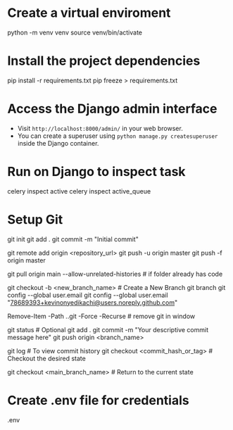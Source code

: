 # Create a virtual enviroment

python -m venv venv
source venv/bin/activate

# Install the project dependencies

pip install -r requirements.txt
pip freeze > requirements.txt

# Access the Django admin interface

- Visit `http://localhost:8000/admin/` in your web browser.
- You can create a superuser using `python manage.py createsuperuser` inside the Django container.

# Run on Django to inspect task

celery inspect active
celery inspect active_queue

# Setup Git

git init
git add .
git commit -m "Initial commit"

git remote add origin <repository_url>
git push -u origin master
git push -f origin master

git pull origin main --allow-unrelated-histories # if folder already has code

git checkout -b <new_branch_name> # Create a New Branch
git branch
git config --global user.email
git config --global user.email "78689393+kevinonyedikachi@users.noreply.github.com"

Remove-Item -Path .\.git -Force -Recurse # remove git in window

git status # Optional
git add .
git commit -m "Your descriptive commit message here"
git push origin <branch_name>

git log # To view commit history
git checkout <commit_hash_or_tag> # Checkout the desired state

git checkout <main_branch_name> # Return to the current state

# Create .env file for credentials

.env
